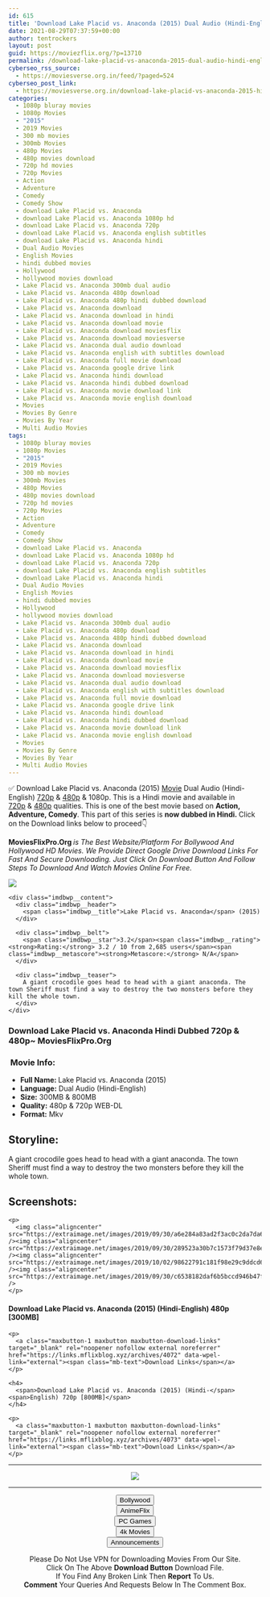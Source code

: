 ```yaml
---
id: 615
title: 'Download Lake Placid vs. Anaconda (2015) Dual Audio (Hindi-English) 480p [300MB] || 720p [800MB]'
date: 2021-08-29T07:37:59+00:00
author: tentrockers
layout: post
guid: https://moviezflix.org/?p=13710
permalink: /download-lake-placid-vs-anaconda-2015-dual-audio-hindi-english-480p-300mb-720p-800mb/
cyberseo_rss_source:
  - https://moviesverse.org.in/feed/?paged=524
cyberseo_post_link:
  - https://moviesverse.org.in/download-lake-placid-vs-anaconda-2015-hindi-480p-720p/
categories:
  - 1080p bluray movies
  - 1080p Movies
  - "2015"
  - 2019 Movies
  - 300 mb movies
  - 300mb Movies
  - 480p Movies
  - 480p movies download
  - 720p hd movies
  - 720p Movies
  - Action
  - Adventure
  - Comedy
  - Comedy Show
  - download Lake Placid vs. Anaconda
  - download Lake Placid vs. Anaconda 1080p hd
  - download Lake Placid vs. Anaconda 720p
  - download Lake Placid vs. Anaconda english subtitles
  - download Lake Placid vs. Anaconda hindi
  - Dual Audio Movies
  - English Movies
  - hindi dubbed movies
  - Hollywood
  - hollywood movies download
  - Lake Placid vs. Anaconda 300mb dual audio
  - Lake Placid vs. Anaconda 480p download
  - Lake Placid vs. Anaconda 480p hindi dubbed download
  - Lake Placid vs. Anaconda download
  - Lake Placid vs. Anaconda download in hindi
  - Lake Placid vs. Anaconda download movie
  - Lake Placid vs. Anaconda download moviesflix
  - Lake Placid vs. Anaconda download moviesverse
  - Lake Placid vs. Anaconda dual audio download
  - Lake Placid vs. Anaconda english with subtitles download
  - Lake Placid vs. Anaconda full movie download
  - Lake Placid vs. Anaconda google drive link
  - Lake Placid vs. Anaconda hindi download
  - Lake Placid vs. Anaconda hindi dubbed download
  - Lake Placid vs. Anaconda movie download link
  - Lake Placid vs. Anaconda movie english download
  - Movies
  - Movies By Genre
  - Movies By Year
  - Multi Audio Movies
tags:
  - 1080p bluray movies
  - 1080p Movies
  - "2015"
  - 2019 Movies
  - 300 mb movies
  - 300mb Movies
  - 480p Movies
  - 480p movies download
  - 720p hd movies
  - 720p Movies
  - Action
  - Adventure
  - Comedy
  - Comedy Show
  - download Lake Placid vs. Anaconda
  - download Lake Placid vs. Anaconda 1080p hd
  - download Lake Placid vs. Anaconda 720p
  - download Lake Placid vs. Anaconda english subtitles
  - download Lake Placid vs. Anaconda hindi
  - Dual Audio Movies
  - English Movies
  - hindi dubbed movies
  - Hollywood
  - hollywood movies download
  - Lake Placid vs. Anaconda 300mb dual audio
  - Lake Placid vs. Anaconda 480p download
  - Lake Placid vs. Anaconda 480p hindi dubbed download
  - Lake Placid vs. Anaconda download
  - Lake Placid vs. Anaconda download in hindi
  - Lake Placid vs. Anaconda download movie
  - Lake Placid vs. Anaconda download moviesflix
  - Lake Placid vs. Anaconda download moviesverse
  - Lake Placid vs. Anaconda dual audio download
  - Lake Placid vs. Anaconda english with subtitles download
  - Lake Placid vs. Anaconda full movie download
  - Lake Placid vs. Anaconda google drive link
  - Lake Placid vs. Anaconda hindi download
  - Lake Placid vs. Anaconda hindi dubbed download
  - Lake Placid vs. Anaconda movie download link
  - Lake Placid vs. Anaconda movie english download
  - Movies
  - Movies By Genre
  - Movies By Year
  - Multi Audio Movies
---
```

<div class="thecontent clearfix">
  <p>
    ✅ Download Lake Placid vs. Anaconda (2015) <a href="https://moviesverse.org.in/category/movies/" data-wpel-link="internal">Movie</a> Dual Audio (Hindi-English) <a href="https://moviesverse.org.in/720p-movies/" data-wpel-link="internal">720p</a>&nbsp;&&nbsp;<a href="https://moviesverse.org.in/480p-movies/" data-wpel-link="internal">480p</a> & 1080p. This is a Hindi movie and available in <a href="https://moviesverse.org.in/720p-movies/" data-wpel-link="internal">720p</a>&nbsp;&&nbsp;<a href="https://moviesverse.org.in/480p-movies/" data-wpel-link="internal">480p</a> qualities. This is one of the best movie based on <strong>Action, Adventure, Comedy</strong>. This part of this series is <strong>now dubbed in <span>Hindi.&nbsp;</span></strong><span>Click on the Download links below to proceed👇</span>
  </p>
  
  <p>
    <strong><span>MoviesFlixPro.Org&nbsp;</span></strong><em>is The Best Website/Platform For Bollywood And Hollywood HD Movies. We Provide Direct Google Drive Download Links For Fast And Secure Downloading. Just Click On Download Button And Follow Steps To&nbsp;Download And Watch Movies Online For Free.</em>
  </p>
  
  <div class="imdbwp imdbwp--movie dark">
    <div class="imdbwp__thumb">
      <a class="imdbwp__link" target="_blank" title="Lake Placid vs. Anaconda" href="https://www.imdb.com/title/tt4497416/" rel="nofollow external noopener noreferrer" data-wpel-link="external"><img class="imdbwp__img" src="https://m.media-amazon.com/images/M/MV5BMTgwMzMzMTA2Nl5BMl5BanBnXkFtZTgwMjI0NjAzNjE@._V1_SX300.jpg" /></a>
    </div>
    
    <div class="imdbwp__content">
      <div class="imdbwp__header">
        <span class="imdbwp__title">Lake Placid vs. Anaconda</span> (2015)
      </div>
      
      <div class="imdbwp__belt">
        <span class="imdbwp__star">3.2</span><span class="imdbwp__rating"><strong>Rating:</strong> 3.2 / 10 from 2,685 users</span><span class="imdbwp__metascore"><strong>Metascore:</strong> N/A</span>
      </div>
      
      <div class="imdbwp__teaser">
        A giant crocodile goes head to head with a giant anaconda. The town Sheriff must find a way to destroy the two monsters before they kill the whole town.
      </div>
    </div>
  </div>
  
  <h3>
    <span>Download Lake Placid vs. Anaconda Hindi Dubbed 720p & 480p~ MoviesFlixPro.Org</span>
  </h3>
  
  <h3>
    <span>&nbsp;Movie Info:&nbsp;</span>
  </h3>
  
  <ul>
    <li>
      <strong>Full Name: </strong>Lake Placid vs. Anaconda (2015)
    </li>
    <li>
      <strong>Language:</strong> Dual Audio (Hindi-English)
    </li>
    <li>
      <strong>Size:</strong> 300MB & 800MB
    </li>
    <li>
      <strong>Quality:</strong> 480p & 720p WEB-DL
    </li>
    <li>
      <strong>Format:</strong>&nbsp;Mkv
    </li>
  </ul>
  
  <h2>
    <span>Storyline:</span>
  </h2>
  
  <p>
    A giant crocodile goes head to head with a giant anaconda. The town Sheriff must find a way to destroy the two monsters before they kill the whole town.
  </p>
  
  <div class="summary_text">
    <h2>
      <span>Screenshots:</span>
    </h2>
    
    <p>
      <img class="aligncenter" src="https://extraimage.net/images/2019/09/30/a6e284a83ad2f3ac0c2da7da69e2ab90.png" /><img class="aligncenter" src="https://extraimage.net/images/2019/09/30/289523a30b7c1573f79d37e8e2a0159f.png" /><img class="aligncenter" src="https://extraimage.net/images/2019/10/02/98622791c181f98e29c9ddcd6f2e1e0b.jpg" /><img class="aligncenter" src="https://extraimage.net/images/2019/09/30/c6538182daf6b5bccd946b47ffa26057.png" />
    </p>
  </div>
  
  <div class="inline canwrap">
    <h4>
      <span>Download Lake Placid vs. Anaconda (2015) (Hindi-English) </span><span>480p&nbsp; [300MB]</span>
    </h4>
    
    <p>
      <a class="maxbutton-1 maxbutton maxbutton-download-links" target="_blank" rel="noopener nofollow external noreferrer" href="https://links.mflixblog.xyz/archives/4072" data-wpel-link="external"><span class="mb-text">Download Links</span></a>
    </p>
    
    <h4>
      <span>Download Lake Placid vs. Anaconda (2015) (Hindi-</span><span>English) 720p [800MB]</span>
    </h4>
    
    <p>
      <a class="maxbutton-1 maxbutton maxbutton-download-links" target="_blank" rel="noopener nofollow external noreferrer" href="https://links.mflixblog.xyz/archives/4073" data-wpel-link="external"><span class="mb-text">Download Links</span></a>
    </p>
  </div>
</div>

<center>
  </p> 
  
  <hr />
  
  <p>
    <a href="http://gdrivepro.xyz/join.php" data-wpel-link="external" target="_blank" rel="nofollow external noopener noreferrer"><img src="https://i.imgur.com/FhMdWdW.png" /></a>
  </p>
  
  <hr />
  
  <p>
    <a href="https://dogemovies.xyz" target="_blank" data-wpel-link="external" rel="nofollow external noopener noreferrer"><button class="button button5">Bollywood</button></a><br /> <a href="https://animeflix.in" target="_blank" data-wpel-link="external" rel="nofollow external noopener noreferrer"><button class="button button5">AnimeFlix</button></a><br /> <a href="https://gamesflix.net/" target="_blank" data-wpel-link="external" rel="nofollow external noopener noreferrer"><button class="button button5">PC Games</button></a><br /> <a href="https://uhdmovies.in" target="_blank" data-wpel-link="external" rel="nofollow external noopener noreferrer"><button class="button button5">4k Movies</button></a><br /> <a href="https://moviesverse.org.in/announcements/" target="_blank" data-wpel-link="internal" rel="noopener"><button class="button button5">Announcements</button></a>
  </p>
  
  <div class="alert alert-danger">
    Please Do Not Use VPN for Downloading Movies From Our Site.
  </div>
  
  <div class="alert alert-success">
    Click On The Above <strong>Download Button</strong> Download File.
  </div>
  
  <div class="alert alert-warning">
    If You Find Any Broken Link Then <strong>Report</strong> To Us.
  </div>
  
  <div class="alert alert-info">
    <strong>Comment</strong> Your Queries And Requests Below In The Comment Box.
  </div>
  
  <p>
    </center>
  </p>